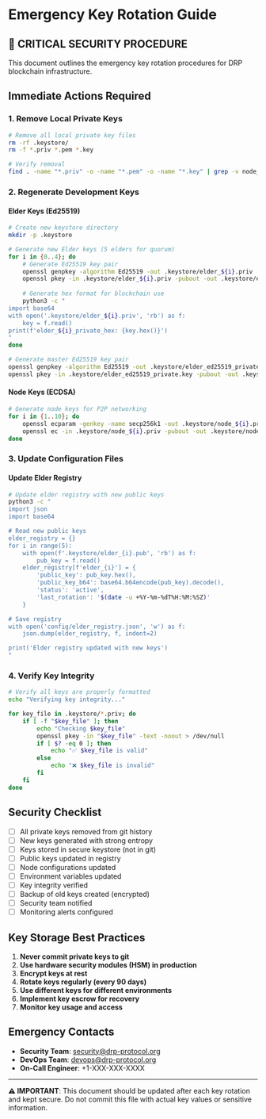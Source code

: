 # Emergency Key Rotation Guide

## 🚨 CRITICAL SECURITY PROCEDURE

This document outlines the emergency key rotation procedures for DRP blockchain infrastructure.

## Immediate Actions Required

### 1. Remove Local Private Keys
```bash
# Remove all local private key files
rm -rf .keystore/
rm -f *.priv *.pem *.key

# Verify removal
find . -name "*.priv" -o -name "*.pem" -o -name "*.key" | grep -v node_modules
```

### 2. Regenerate Development Keys

#### Elder Keys (Ed25519)
```bash
# Create new keystore directory
mkdir -p .keystore

# Generate new Elder keys (5 elders for quorum)
for i in {0..4}; do
    # Generate Ed25519 key pair
    openssl genpkey -algorithm Ed25519 -out .keystore/elder_${i}.priv
    openssl pkey -in .keystore/elder_${i}.priv -pubout -out .keystore/elder_${i}.pub
    
    # Generate hex format for blockchain use
    python3 -c "
import base64
with open('.keystore/elder_${i}.priv', 'rb') as f:
    key = f.read()
print(f'elder_${i}_private_hex: {key.hex()}')
"
done

# Generate master Ed25519 key pair
openssl genpkey -algorithm Ed25519 -out .keystore/elder_ed25519_private.key
openssl pkey -in .keystore/elder_ed25519_private.key -pubout -out .keystore/elder_ed25519_public.key
```

#### Node Keys (ECDSA)
```bash
# Generate node keys for P2P networking
for i in {1..10}; do
    openssl ecparam -genkey -name secp256k1 -out .keystore/node_${i}.priv
    openssl ec -in .keystore/node_${i}.priv -pubout -out .keystore/node_${i}.pub
done
```

### 3. Update Configuration Files

#### Update Elder Registry
```bash
# Update elder registry with new public keys
python3 -c "
import json
import base64

# Read new public keys
elder_registry = {}
for i in range(5):
    with open(f'.keystore/elder_{i}.pub', 'rb') as f:
        pub_key = f.read()
    elder_registry[f'elder_{i}'] = {
        'public_key': pub_key.hex(),
        'public_key_b64': base64.b64encode(pub_key).decode(),
        'status': 'active',
        'last_rotation': '$(date -u +%Y-%m-%dT%H:%M:%SZ)'
    }

# Save registry
with open('config/elder_registry.json', 'w') as f:
    json.dump(elder_registry, f, indent=2)

print('Elder registry updated with new keys')
"
```

### 4. Verify Key Integrity

```bash
# Verify all keys are properly formatted
echo "Verifying key integrity..."

for key_file in .keystore/*.priv; do
    if [ -f "$key_file" ]; then
        echo "Checking $key_file"
        openssl pkey -in "$key_file" -text -noout > /dev/null
        if [ $? -eq 0 ]; then
            echo "✅ $key_file is valid"
        else
            echo "❌ $key_file is invalid"
        fi
    fi
done
```

## Security Checklist

- [ ] All private keys removed from git history
- [ ] New keys generated with strong entropy
- [ ] Keys stored in secure keystore (not in git)
- [ ] Public keys updated in registry
- [ ] Node configurations updated
- [ ] Environment variables updated
- [ ] Key integrity verified
- [ ] Backup of old keys created (encrypted)
- [ ] Security team notified
- [ ] Monitoring alerts configured

## Key Storage Best Practices

1. **Never commit private keys to git**
2. **Use hardware security modules (HSM) in production**
3. **Encrypt keys at rest**
4. **Rotate keys regularly (every 90 days)**
5. **Use different keys for different environments**
6. **Implement key escrow for recovery**
7. **Monitor key usage and access**

## Emergency Contacts

- **Security Team**: security@drp-protocol.org
- **DevOps Team**: devops@drp-protocol.org
- **On-Call Engineer**: +1-XXX-XXX-XXXX

---

**⚠️ IMPORTANT**: This document should be updated after each key rotation and kept secure. Do not commit this file with actual key values or sensitive information.
